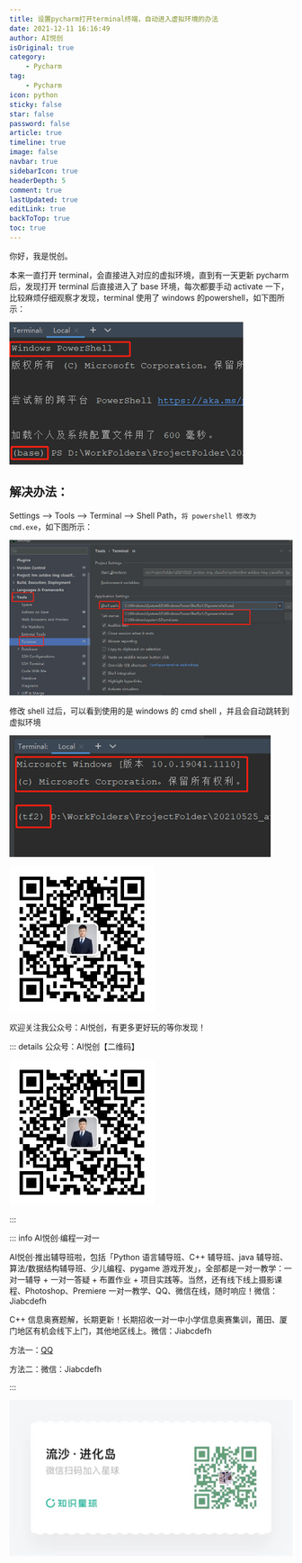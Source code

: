 ```yaml
---
title: 设置pycharm打开terminal终端，自动进入虚拟环境的办法
date: 2021-12-11 16:16:49
author: AI悦创
isOriginal: true
category: 
    - Pycharm
tag:
    - Pycharm
icon: python
sticky: false
star: false
password: false
article: true
timeline: true
image: false
navbar: true
sidebarIcon: true
headerDepth: 5
comment: true
lastUpdated: true
editLink: true
backToTop: true
toc: true
---
```


你好，我是悦创。

本来一直打开 terminal，会直接进入对应的虚拟环境，直到有一天更新  pycharm 后，发现打开 terminal 后直接进入了 base 环境，每次都要手动 activate 一下，比较麻烦仔细观察才发现，terminal 使用了 windows 的powershell，如下图所示：

![在这里插入图片描述](./11.assets/bdb1b16c730c4e93945d9cc61a6613b2.png)
## 解决办法：

Settings --> Tools --> Terminal --> Shell Path，`将 powershell 修改为 cmd.exe`，如下图所示：

![在这里插入图片描述](./11.assets/126f695841a74022b90db7f6a1ab8abf.png)

修改 shell 过后，可以看到使用的是 windows 的 cmd shell ，并且会自动跳转到虚拟环境

![在这里插入图片描述](./11.assets/3a3a48dcdec94c768571dc41d04bbd6f.png)

![在这里插入图片描述](./11.assets/25e21e53cba04a56885c4f84319f641b.png)

欢迎关注我公众号：AI悦创，有更多更好玩的等你发现！

::: details 公众号：AI悦创【二维码】

![](/gzh.jpg)

:::

::: info AI悦创·编程一对一

AI悦创·推出辅导班啦，包括「Python 语言辅导班、C++ 辅导班、java 辅导班、算法/数据结构辅导班、少儿编程、pygame 游戏开发」，全部都是一对一教学：一对一辅导 + 一对一答疑 + 布置作业 + 项目实践等。当然，还有线下线上摄影课程、Photoshop、Premiere 一对一教学、QQ、微信在线，随时响应！微信：Jiabcdefh

C++ 信息奥赛题解，长期更新！长期招收一对一中小学信息奥赛集训，莆田、厦门地区有机会线下上门，其他地区线上。微信：Jiabcdefh

方法一：[QQ](http://wpa.qq.com/msgrd?v=3&uin=1432803776&site=qq&menu=yes)

方法二：微信：Jiabcdefh

:::

![](/zsxq.jpg)

